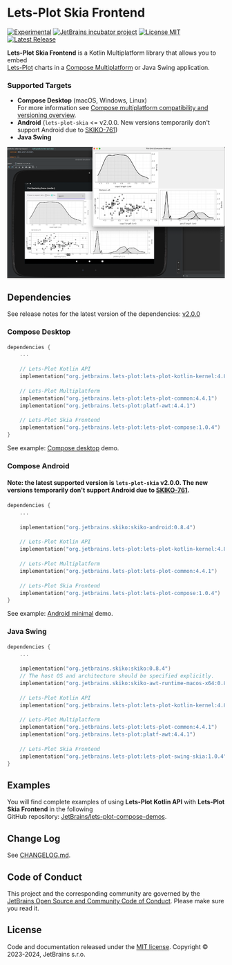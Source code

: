 # Lets-Plot Skia Frontend

[![Experimental](https://kotl.in/badges/experimental.svg)](https://kotlinlang.org/docs/components-stability.html)
[![JetBrains incubator project](https://jb.gg/badges/incubator.svg)](https://confluence.jetbrains.com/display/ALL/JetBrains+on+GitHub)
[![License MIT](https://img.shields.io/badge/License-MIT-yellow.svg)](https://raw.githubusercontent.com/JetBrains/lets-plot-skia/master/LICENSE)
[![Latest Release](https://img.shields.io/github/v/release/JetBrains/lets-plot-skia)](https://github.com/JetBrains/lets-plot-skia/releases/latest)

**Lets-Plot Skia Frontend** is a Kotlin Multiplatform library that allows you to embed \
[Lets-Plot](https://github.com/JetBrains/lets-plot) charts in a [Compose Multiplatform](https://github.com/JetBrains/compose-multiplatform) or Java Swing application.

### Supported Targets
- **Compose Desktop** (macOS, Windows, Linux)\
  For more information see [Compose multiplatform compatibility and versioning overview](https://www.jetbrains.com/help/kotlin-multiplatform-dev/compose-compatibility-and-versioning.html). 
- **Android** (`lets-plot-skia` <= v2.0.0. New versions temporarily don't support Android due to [SKIKO-761](https://youtrack.jetbrains.com/issue/SKIKO-761))  
- **Java Swing**

![Splash](img-2.png)

## Dependencies

See release notes for the latest version of the dependencies: [v2.0.0](https://github.com/JetBrains/lets-plot-skia/releases/tag/v2.0.0)

### Compose Desktop

```kotlin
dependencies {
    ...

    // Lets-Plot Kotlin API 
    implementation("org.jetbrains.lets-plot:lets-plot-kotlin-kernel:4.8.0")

    // Lets-Plot Multiplatform 
    implementation("org.jetbrains.lets-plot:lets-plot-common:4.4.1")
    implementation("org.jetbrains.lets-plot:platf-awt:4.4.1")

    // Lets-Plot Skia Frontend
    implementation("org.jetbrains.lets-plot:lets-plot-compose:1.0.4")
}
```
See example: [Compose desktop](https://github.com/JetBrains/lets-plot-compose-demos/blob/main/compose-desktop/build.gradle.kts) demo.

### Compose Android

#### Note: the latest supported version is `lets-plot-skia` v2.0.0. The new versions temporarily don't support Android due to [SKIKO-761](https://youtrack.jetbrains.com/issue/SKIKO-761).

```kotlin
dependencies {
    ...

    implementation("org.jetbrains.skiko:skiko-android:0.8.4")

    // Lets-Plot Kotlin API 
    implementation("org.jetbrains.lets-plot:lets-plot-kotlin-kernel:4.8.0")

    // Lets-Plot Multiplatform 
    implementation("org.jetbrains.lets-plot:lets-plot-common:4.4.1")

    // Lets-Plot Skia Frontend
    implementation("org.jetbrains.lets-plot:lets-plot-compose:1.0.4")
}
```

See example: [Android minimal](https://github.com/JetBrains/lets-plot-compose-demos/blob/main/compose-android-min/build.gradle.kts) demo.

### Java Swing

```kotlin
dependencies {
    ...

    implementation("org.jetbrains.skiko:skiko:0.8.4")
    // The host OS and architecture should be specified explicitly.
    implementation("org.jetbrains.skiko:skiko-awt-runtime-macos-x64:0.8.4")

    // Lets-Plot Kotlin API 
    implementation("org.jetbrains.lets-plot:lets-plot-kotlin-kernel:4.8.0")

    // Lets-Plot Multiplatform 
    implementation("org.jetbrains.lets-plot:lets-plot-common:4.4.1")
    implementation("org.jetbrains.lets-plot:platf-awt:4.4.1")

    // Lets-Plot Skia Frontend
    implementation("org.jetbrains.lets-plot:lets-plot-swing-skia:1.0.4")
}
```

## Examples

You will find complete examples of using **Lets-Plot Kotlin API** with **Lets-Plot Skia Frontend** in the following\
GitHub repository: [JetBrains/lets-plot-compose-demos](https://github.com/JetBrains/lets-plot-compose-demos).

## Change Log

See [CHANGELOG.md](https://github.com/JetBrains/lets-plot-skia/blob/master/CHANGELOG.md).

## Code of Conduct

This project and the corresponding community are governed by the
[JetBrains Open Source and Community Code of Conduct](https://confluence.jetbrains.com/display/ALL/JetBrains+Open+Source+and+Community+Code+of+Conduct).
Please make sure you read it.

## License

Code and documentation released under
the [MIT license](https://github.com/JetBrains/lets-plot-skia/blob/master/LICENSE).
Copyright © 2023-2024, JetBrains s.r.o.
